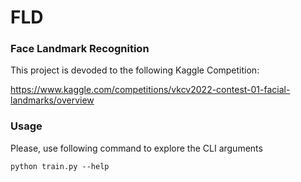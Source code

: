 # FLD
### Face Landmark Recognition

This project is devoded to the following Kaggle Competition:

https://www.kaggle.com/competitions/vkcv2022-contest-01-facial-landmarks/overview

### Usage
Please, use following command to explore the CLI arguments
~~~
python train.py --help
~~~

